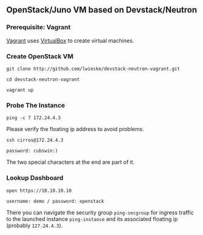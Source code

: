 ## OpenStack/Juno VM based on Devstack/Neutron

### Prerequisite: Vagrant

[Vagrant](http://www.vagrantup.org) uses [VirtualBox](http://www.virtualbox.org) to create virtual machines.

### Create OpenStack VM

    git clone http://github.com/lwieske/devstack-neutron-vagrant.git

    cd devstack-neutron-vagrant

    vagrant up

### Probe The Instance

    ping -c 7 172.24.4.3

Please verify the floating ip address to avoid problems.

    ssh cirros@172.24.4.3

    password: cubswin:)

The two special characters at the end are part of it.

### Lookup Dashboard

    open https://10.10.10.10

    username: demo / password: openstack

There you can navigate the security group `ping-secgroup` for ingress traffic
to the launched instance `ping-instance` and its associated floating ip
(probably `127.24.4.3`).
